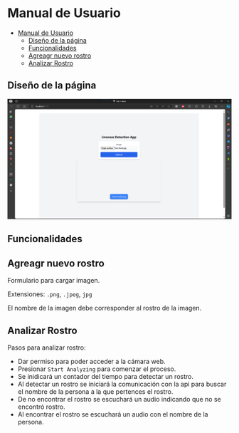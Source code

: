 # Manual de Usuario

- [Manual de Usuario](#manual-de-usuario)
  - [Diseño de la página](#diseño-de-la-página)
  - [Funcionalidades](#funcionalidades)
  - [Agreagr nuevo rostro](#agreagr-nuevo-rostro)
  - [Analizar Rostro](#analizar-rostro)


## Diseño de la página

![alt text](img/pagina.png)

## Funcionalidades

## Agreagr nuevo rostro

Formulario para cargar imagen. 

Extensiones: `.png`, `.jpeg`, `jpg`

El nombre de la imagen debe corresponder al rostro de la imagen.

## Analizar Rostro

Pasos para analizar rostro:
-   Dar permiso para poder acceder a la cámara web.
-   Presionar `Start Analyzing` para comenzar el proceso.
-   Se inidicará un contador del tiempo para detectar un rostro.
-   Al detectar un rostro se iniciará la comunicación con la api para buscar el nombre de la persona a la que pertences el rostro.
-   De no encontrar el rostro se escuchará un audio indicando que no se encontró rostro.
-   Al encontrar el rostro se escuchará un audio con el nombre de la persona.